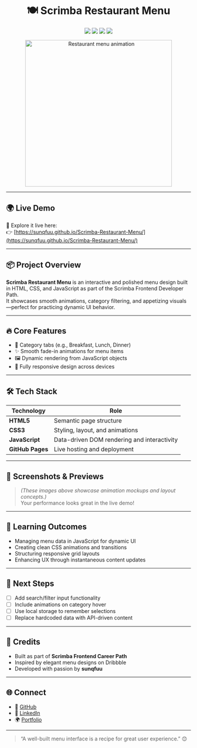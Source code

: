 <h1 align="center">🍽️ Scrimba Restaurant Menu</h1>

<p align="center">
  <img src="https://img.shields.io/badge/Tech-JavaScript-F7DF1E?logo=javascript&logoColor=black&style=for-the-badge" />
  <img src="https://img.shields.io/badge/Style-CSS3-1572B6?logo=css3&logoColor=white&style=for-the-badge" />
  <img src="https://img.shields.io/badge/Markup-HTML5-E34F26?logo=html5&logoColor=white&style=for-the-badge" />
  <img src="https://img.shields.io/badge/Deployed-GitHub%20Pages-6e5494?logo=github&logoColor=white&style=for-the-badge" />
</p>

<p align="center">
  <img src="https://media.giphy.com/media/3oEjI6SIIHBdRxXI40/giphy.gif" width="400" alt="Restaurant menu animation" />
</p>

---

## 🌍 Live Demo

🚀 Explore it live here:  
👉 [https://sunqfuu.github.io/Scrimba-Restaurant-Menu/](https://sunqfuu.github.io/Scrimba-Restaurant-Menu/)

---

## 📦 Project Overview

**Scrimba Restaurant Menu** is an interactive and polished menu design built in HTML, CSS, and JavaScript as part of the Scrimba Frontend Developer Path.  
It showcases smooth animations, category filtering, and appetizing visuals—perfect for practicing dynamic UI behavior.

---

## 🔥 Core Features

- 🍔 Category tabs (e.g., Breakfast, Lunch, Dinner)  
- ✨ Smooth fade-in animations for menu items  
- 🖼️ Dynamic rendering from JavaScript objects  
- 📱 Fully responsive design across devices  

---

## 🛠️ Tech Stack

| Technology | Role                                          |
|------------|-----------------------------------------------|
| **HTML5**  | Semantic page structure                       |
| **CSS3**   | Styling, layout, and animations               |
| **JavaScript** | Data-driven DOM rendering and interactivity |
| **GitHub Pages** | Live hosting and deployment             |

---

## 📸 Screenshots & Previews

> *(These images above showcase animation mockups and layout concepts.)*  
> Your performance looks great in the live demo!

---

## 🧠 Learning Outcomes

- Managing menu data in JavaScript for dynamic UI  
- Creating clean CSS animations and transitions  
- Structuring responsive grid layouts  
- Enhancing UX through instantaneous content updates

---

## 🚀 Next Steps

- [ ] Add search/filter input functionality  
- [ ] Include animations on category hover  
- [ ] Use local storage to remember selections  
- [ ] Replace hardcoded data with API-driven content  

---

## 🙌 Credits

- Built as part of **Scrimba Frontend Career Path**  
- Inspired by elegant menu designs on Dribbble  
- Developed with passion by **sunqfuu**  

---

## 🌐 Connect

- 🐙 [GitHub](https://github.com/sunqfuu)  
- 💼 [LinkedIn](https://linkedin.com/in/yourprofile)  
- 🌍 [Portfolio](https://your-portfolio-link.com)

---

> “A well-built menu interface is a recipe for great user experience.” 😊
